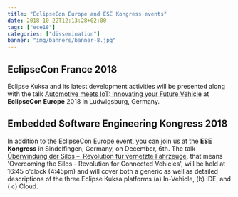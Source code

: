 ```yaml
---
title: "EclipseCon Europe and ESE Kongress events"
date: 2018-10-22T12:13:28+02:00
tags: ["ece18"]
categories: ["dissemination"]
banner: "img/banners/banner-8.jpg"
---
```


## EclipseCon France 2018

Eclipse Kuksa and its latest development activities will be presented along with the talk [Automotive meets IoT: Innovating your Future Vehicle](https://www.eclipsecon.org/europe2018/sessions/automotive-meets-iot-innovating-your-future-vehicle) at **EclipseCon Europe** 2018 in Ludwigsburg, Germany.

## Embedded Software Engineering Kongress 2018

In addition to the EclipseCon Europe event, you can join us at the **ESE Kongress** in Sindelfingen, Germany, on December, 6th. The talk [Überwindung der Silos –  Revolution für vernetzte Fahrzeuge](https://www.ese-kongress.de/paper/presentation/id/78), that means 'Overcoming the Silos - Revolution for Connected Vehicles',  will be held at 16:45 o'clock (4:45pm) and will cover both a generic as well as detailed descriptions of the three Eclipse Kuksa platforms (a) In-Vehicle, (b) IDE, and ( c) Cloud. 
